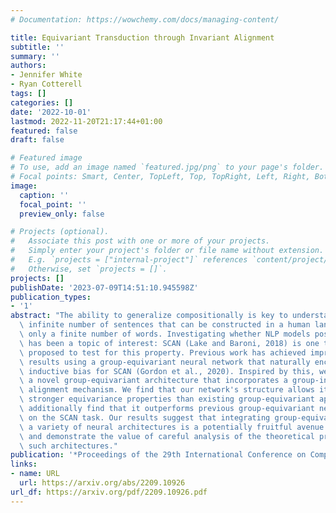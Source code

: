 ```yaml
---
# Documentation: https://wowchemy.com/docs/managing-content/

title: Equivariant Transduction through Invariant Alignment
subtitle: ''
summary: ''
authors:
- Jennifer White
- Ryan Cotterell
tags: []
categories: []
date: '2022-10-01'
lastmod: 2022-11-20T21:17:44+01:00
featured: false
draft: false

# Featured image
# To use, add an image named `featured.jpg/png` to your page's folder.
# Focal points: Smart, Center, TopLeft, Top, TopRight, Left, Right, BottomLeft, Bottom, BottomRight.
image:
  caption: ''
  focal_point: ''
  preview_only: false

# Projects (optional).
#   Associate this post with one or more of your projects.
#   Simply enter your project's folder or file name without extension.
#   E.g. `projects = ["internal-project"]` references `content/project/deep-learning/index.md`.
#   Otherwise, set `projects = []`.
projects: []
publishDate: '2023-07-09T14:51:10.945598Z'
publication_types:
- '1'
abstract: "The ability to generalize compositionally is key to understanding the potentially\
  \ infinite number of sentences that can be constructed in a human language from\
  \ only a finite number of words. Investigating whether NLP models possess this ability\
  \ has been a topic of interest: SCAN (Lake and Baroni, 2018) is one task specifically\
  \ proposed to test for this property. Previous work has achieved impressive empirical\
  \ results using a group-equivariant neural network that naturally encodes a useful\
  \ inductive bias for SCAN (Gordon et al., 2020). Inspired by this, we introduce\
  \ a novel group-equivariant architecture that incorporates a group-invariant hard\
  \ alignment mechanism. We find that our network's structure allows it to develop\
  \ stronger equivariance properties than existing group-equivariant approaches. We\
  \ additionally find that it outperforms previous group-equivariant networks empirically\
  \ on the SCAN task. Our results suggest that integrating group-equivariance into\
  \ a variety of neural architectures is a potentially fruitful avenue of research,\
  \ and demonstrate the value of careful analysis of the theoretical properties of\
  \ such architectures."
publication: '*Proceedings of the 29th International Conference on Computational Linguistics*'
links:
- name: URL
  url: https://arxiv.org/abs/2209.10926
url_df: https://arxiv.org/pdf/2209.10926.pdf
---
```

